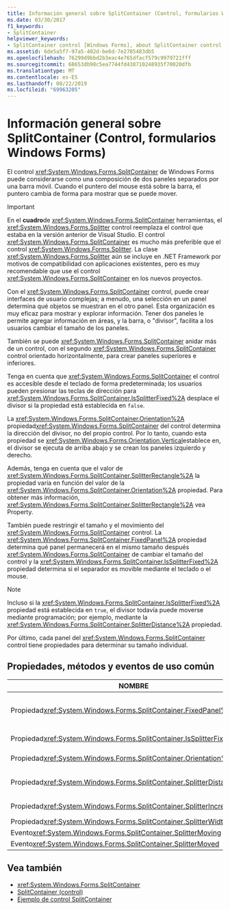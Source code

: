 ```yaml
---
title: Información general sobre SplitContainer (Control, formularios Windows Forms)
ms.date: 03/30/2017
f1_keywords:
- SplitContainer
helpviewer_keywords:
- SplitContainer control [Windows Forms], about SplitContainer control
ms.assetid: 6de5a5f7-97a5-402d-be6d-7e2785483db5
ms.openlocfilehash: 76299d9bbd2b3eac4e765dfacf579c9979721fff
ms.sourcegitcommit: 68653db98c5ea7744fd438710248935f70020dfb
ms.translationtype: MT
ms.contentlocale: es-ES
ms.lasthandoff: 08/22/2019
ms.locfileid: "69963205"
---
```

# <a name="splitcontainer-control-overview-windows-forms"></a>Información general sobre SplitContainer (Control, formularios Windows Forms)
El control <xref:System.Windows.Forms.SplitContainer> de Windows Forms puede considerarse como una composición de dos paneles separados por una barra móvil. Cuando el puntero del mouse está sobre la barra, el puntero cambia de forma para mostrar que se puede mover.  
  
> [!IMPORTANT]
> En el **cuadro**de <xref:System.Windows.Forms.SplitContainer> herramientas, el <xref:System.Windows.Forms.Splitter> control reemplaza el control que estaba en la versión anterior de Visual Studio. El control <xref:System.Windows.Forms.SplitContainer> es mucho más preferible que el control <xref:System.Windows.Forms.Splitter>. La clase <xref:System.Windows.Forms.Splitter> aún se incluye en .NET Framework por motivos de compatibilidad con aplicaciones existentes, pero es muy recomendable que use el control <xref:System.Windows.Forms.SplitContainer> en los nuevos proyectos.  
  
 Con el <xref:System.Windows.Forms.SplitContainer> control, puede crear interfaces de usuario complejas; a menudo, una selección en un panel determina qué objetos se muestran en el otro panel. Esta organización es muy eficaz para mostrar y explorar información. Tener dos paneles le permite agregar información en áreas, y la barra, o "divisor", facilita a los usuarios cambiar el tamaño de los paneles.  
  
 También se puede <xref:System.Windows.Forms.SplitContainer> anidar más de un control, con el segundo <xref:System.Windows.Forms.SplitContainer> control orientado horizontalmente, para crear paneles superiores e inferiores.  
  
 Tenga en cuenta que <xref:System.Windows.Forms.SplitContainer> el control es accesible desde el teclado de forma predeterminada; los usuarios pueden presionar las teclas de dirección para <xref:System.Windows.Forms.SplitContainer.IsSplitterFixed%2A> desplace el divisor si la propiedad está establecida en `false`.  
  
 La <xref:System.Windows.Forms.SplitContainer.Orientation%2A> propiedad<xref:System.Windows.Forms.SplitContainer> del control determina la dirección del divisor, no del propio control. Por lo tanto, cuando esta propiedad se <xref:System.Windows.Forms.Orientation.Vertical>establece en, el divisor se ejecuta de arriba abajo y se crean los paneles izquierdo y derecho.  
  
 Además, tenga en cuenta que el valor de <xref:System.Windows.Forms.SplitContainer.SplitterRectangle%2A> la propiedad varía en función del valor de la <xref:System.Windows.Forms.SplitContainer.Orientation%2A> propiedad. Para obtener más información, <xref:System.Windows.Forms.SplitContainer.SplitterRectangle%2A> vea Property.  
  
 También puede restringir el tamaño y el movimiento del <xref:System.Windows.Forms.SplitContainer> control. La <xref:System.Windows.Forms.SplitContainer.FixedPanel%2A> propiedad determina qué panel permanecerá en el mismo tamaño después <xref:System.Windows.Forms.SplitContainer> de cambiar el tamaño del control y la <xref:System.Windows.Forms.SplitContainer.IsSplitterFixed%2A> propiedad determina si el separador es movible mediante el teclado o el mouse.  
  
> [!NOTE]
> Incluso si la <xref:System.Windows.Forms.SplitContainer.IsSplitterFixed%2A> propiedad está establecida en `true`, el divisor todavía puede moverse mediante programación; por ejemplo, mediante la <xref:System.Windows.Forms.SplitContainer.SplitterDistance%2A> propiedad.  
  
 Por último, cada panel del <xref:System.Windows.Forms.SplitContainer> control tiene propiedades para determinar su tamaño individual.  
  
## <a name="commonly-used-properties-methods-and-events"></a>Propiedades, métodos y eventos de uso común  
  
|NOMBRE|DESCRIPCIÓN|  
|----------|-----------------|  
|Propiedad<xref:System.Windows.Forms.SplitContainer.FixedPanel%2A>|Determina qué panel permanecerá en el mismo tamaño después <xref:System.Windows.Forms.SplitContainer> de cambiar el tamaño del control.|  
|Propiedad<xref:System.Windows.Forms.SplitContainer.IsSplitterFixed%2A>|Determina si el divisor se puede moverse con el teclado o el mouse.|  
|Propiedad<xref:System.Windows.Forms.SplitContainer.Orientation%2A>|Determina si el divisor está organizado vertical u horizontalmente.|  
|Propiedad<xref:System.Windows.Forms.SplitContainer.SplitterDistance%2A>|Determina la distancia en píxeles desde el borde izquierdo o superior hasta la barra divisora movible.|  
|Propiedad<xref:System.Windows.Forms.SplitContainer.SplitterIncrement%2A>|Determina la distancia mínima, en píxeles, que el usuario puede pasar al divisor.|  
|Propiedad<xref:System.Windows.Forms.SplitContainer.SplitterWidth%2A>|Determina el grosor, en píxeles, del divisor.|  
|Evento<xref:System.Windows.Forms.SplitContainer.SplitterMoving>|Se produce cuando se mueve el divisor.|  
|Evento<xref:System.Windows.Forms.SplitContainer.SplitterMoved>|Se produce cuando se mueve el divisor.|  
  
## <a name="see-also"></a>Vea también

- <xref:System.Windows.Forms.SplitContainer>
- [SplitContainer (control)](splitcontainer-control-windows-forms.md)
- [Ejemplo de control SplitContainer](https://docs.microsoft.com/previous-versions/visualstudio/visual-studio-2008/0ffz7d1b(v=vs.90))
